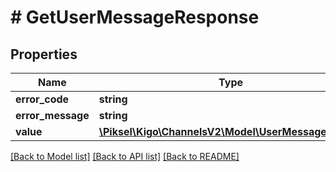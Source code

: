 # # GetUserMessageResponse

## Properties

Name | Type | Description | Notes
------------ | ------------- | ------------- | -------------
**error_code** | **string** |  | [optional]
**error_message** | **string** |  | [optional]
**value** | [**\Piksel\Kigo\ChannelsV2\Model\UserMessageDetail[]**](UserMessageDetail.md) |  | [optional]

[[Back to Model list]](../../README.md#models) [[Back to API list]](../../README.md#endpoints) [[Back to README]](../../README.md)
